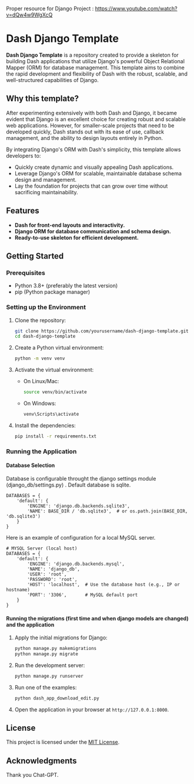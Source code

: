 
Proper resource for Django Project : https://www.youtube.com/watch?v=dQw4w9WgXcQ


# Dash Django Template

**Dash Django Template** is a repository created to provide a skeleton for building Dash applications that utilize Django's powerful Object Relational Mapper (ORM) for database management. This template aims to combine the rapid development and flexibility of Dash with the robust, scalable, and well-structured capabilities of Django.

## Why this template?

After experimenting extensively with both Dash and Django, it became evident that Django is an excellent choice for creating robust and scalable web applications. However, for smaller-scale projects that need to be developed quickly, Dash stands out with its ease of use, callback management, and the ability to design layouts entirely in Python.

By integrating Django's ORM with Dash's simplicity, this template allows developers to:
- Quickly create dynamic and visually appealing Dash applications.
- Leverage Django's ORM for scalable, maintainable database schema design and management.
- Lay the foundation for projects that can grow over time without sacrificing maintainability.

## Features
- **Dash for front-end layouts and interactivity.**
- **Django ORM for database communication and schema design.**
- **Ready-to-use skeleton for efficient development.**

## Getting Started

### Prerequisites

- Python 3.8+ (preferably the latest version)
- pip (Python package manager)

### Setting up the Environment

1. Clone the repository:
   ```bash
   git clone https://github.com/yourusername/dash-django-template.git
   cd dash-django-template
   ```

2. Create a Python virtual environment:
   ```bash
   python -m venv venv
   ```

3. Activate the virtual environment:
   - On Linux/Mac:
     ```bash
     source venv/bin/activate
     ```
   - On Windows:
     ```bash
     venv\Scripts\activate
     ```

4. Install the dependencies:
   ```bash
   pip install -r requirements.txt
   ```

### Running the Application

#### Database Selection
Database is configurable throught the django settings module (django_db/settings.py)
. Default database is sqlite.

```
DATABASES = {
    'default': {
        'ENGINE': 'django.db.backends.sqlite3',
        'NAME': BASE_DIR / 'db.sqlite3',  # or os.path.join(BASE_DIR, 'db.sqlite3')
    }
}

```

Here is an example of configuration for a local MySQL server.
```
# MYSQL Server (local host)
DATABASES = {
    'default': {
        'ENGINE': 'django.db.backends.mysql',
        'NAME': 'django_db',
        'USER': 'root',
        'PASSWORD': 'root',
        'HOST': 'localhost',  # Use the database host (e.g., IP or hostname)
        'PORT': '3306',       # MySQL default port
    }
}
```


#### Running the migrations (first time and when django models are changed) and the application

1. Apply the initial migrations for Django:
   ```bash
   python manage.py makemigrations
   python manage.py migrate
   ```

2. Run the development server:
   ```bash
   python manage.py runserver
   ```

3. Run one of the examples:
    ```bash
    python dash_app_download_edit.py
    ```

3. Open the application in your browser at `http://127.0.0.1:8000`.



## License
This project is licensed under the [MIT License](LICENSE).

## Acknowledgments
Thank you Chat-GPT.

